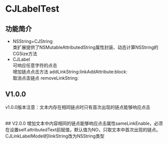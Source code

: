 # CJLabelTest 

## 功能简介
* NSString+CJString <br/>
类扩展提供了NSMutableAttributedString属性封装、动态计算NSString的CGSize方法
* CJLabel<br/>
可响应任意字符的点击<br/>
增加链点点击方法 addLinkString:linkAddAttribute:block:<br/>
取消点击链点 removeLinkString:<br/>

## V1.0.0
v1.0.0版本注意：文本内存在相同链点时只有首次出现的链点能够响应点击

<br/>
## V2.0.0
增加文本中内容相同的链点能够响应点击属性sameLinkEnable，必须在设置self.attributedText前赋值，默认值为NO，只取文本中首次出现的链点。<br/>
CJLinkLabelModel的linkString改为NSString类型<br/>
